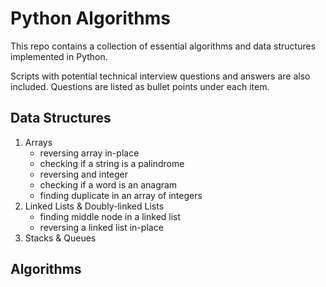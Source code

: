 # Python Algorithms

This repo contains a collection of essential algorithms and data structures implemented in Python.

Scripts with potential technical interview questions and answers are also included. Questions are listed
as bullet points under each item.

## Data Structures

1. Arrays
    - reversing array in-place
    - checking if a string is a palindrome
    - reversing and integer
    - checking if a word is an anagram
    - finding duplicate in an array of integers
2. Linked Lists & Doubly-linked Lists
    - finding middle node in a linked list
    - reversing a linked list in-place
3. Stacks & Queues

## Algorithms
